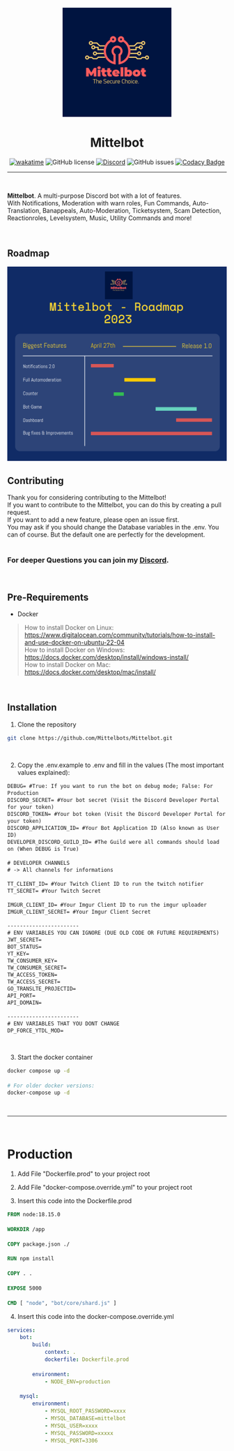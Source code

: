<p align="center">
  <a href="" rel="noopener">
 <img width=250px src="./.github/logo.png" alt="Project logo"></a>
</p>

<h1 align="center">Mittelbot</h1>

<center>

[![wakatime](https://wakatime.com/badge/github/Mittelbots/Mittelbot.svg)](https://wakatime.com/badge/github/Mittelbots/Mittelbot)
![GitHub license](https://img.shields.io/github/license/Mittelbots/Mittelbot)
[![Discord](https://img.shields.io/discord/83000000000000000?color=7289DA&label=Discord&logo=Discord&logoColor=white)](https://discord.gg/AGp4hsccU6)
![GitHub issues](https://img.shields.io/github/issues/Mittelbots/Mittelbot)
[![Codacy Badge](https://app.codacy.com/project/badge/Grade/ab27b6a53f5f4946b4eb656f98738814)](https://app.codacy.com/gh/Mittelbots/Mittelbot/dashboard?utm_source=gh&utm_medium=referral&utm_content=&utm_campaign=Badge_grade)

</center>

---

<br>

**Mittelbot**. A multi-purpose Discord bot with a lot of features. <br>
With Notifications, Moderation with warn roles, Fun Commands, Auto-Translation, Banappeals, Auto-Moderation, Ticketsystem, Scam Detection, Reactionroles, Levelsystem, Music, Utility Commands and more! <br>

<br>

## Roadmap

<img src="./.github/roadmap_mittelbot_2023_release1.png" alt="Roadmap Mittelbot Release 1.0" witdth="600px"/>

<br>

## **Contributing**

Thank you for considering contributing to the Mittelbot! <br>
If you want to contribute to the Mittelbot, you can do this by creating a pull request. <br>
If you want to add a new feature, please open an issue first. <br>
You may ask if you should change the Database variables in the .env. You can of course. But the default one are perfectly for the development. <br>
<br>
### For deeper Questions you can join my [Discord](https://mittelbot.blackdayz.de/support). <br>
<br>

## **Pre-Requirements**
- Docker
> How to install Docker on Linux: https://www.digitalocean.com/community/tutorials/how-to-install-and-use-docker-on-ubuntu-22-04 <br>
> How to install Docker on Windows: https://docs.docker.com/desktop/install/windows-install/ <br>
> How to install Docker on Mac: https://docs.docker.com/desktop/mac/install/ 
<br>

## **Installation**

1. Clone the repository
```bash
git clone https://github.com/Mittelbots/Mittelbot.git
```
<br>

2. Copy the .env.example to .env and fill in the values
(The most important values explained):

```env
DEBUG= #True: If you want to run the bot on debug mode; False: For Production
DISCORD_SECRET= #Your bot secret (Visit the Discord Developer Portal for your token)
DISCORD_TOKEN= #Your bot token (Visit the Discord Developer Portal for your token)
DISCORD_APPLICATION_ID= #Your Bot Application ID (Also known as User ID)
DEVELOPER_DISCORD_GUILD_ID= #The Guild were all commands should load on (When DEBUG is True)

# DEVELOPER CHANNELS
# -> All channels for informations

TT_CLIENT_ID= #Your Twitch Client ID to run the twitch notifier
TT_SECRET= #Your Twitch Secret

IMGUR_CLIENT_ID= #Your Imgur Client ID to run the imgur uploader
IMGUR_CLIENT_SECRET= #Your Imgur Client Secret

-----------------------
# ENV VARIABLES YOU CAN IGNORE (DUE OLD CODE OR FUTURE REQUIREMENTS)
JWT_SECRET=
BOT_STATUS=
YT_KEY=
TW_CONSUMER_KEY=
TW_CONSUMER_SECRET=
TW_ACCESS_TOKEN=
TW_ACCESS_SECRET=
GO_TRANSLTE_PROJECTID=
API_PORT=
API_DOMAIN=

-----------------------
# ENV VARIABLES THAT YOU DONT CHANGE
DP_FORCE_YTDL_MOD=
```

<br>

3. Start the docker container
```bash
docker compose up -d

# For older docker versions:
docker-compose up -d
```
<br>

-----------------------

<br>

# **Production**

1. Add File "Dockerfile.prod" to your project root

2. Add File "docker-compose.override.yml" to your project root

3. Insert this code into the Dockerfile.prod

```Dockerfile
FROM node:18.15.0

WORKDIR /app

COPY package.json ./

RUN npm install

COPY . .

EXPOSE 5000

CMD [ "node", "bot/core/shard.js" ]

```

4. Insert this code into the docker-compose.override.yml

```yml
services:
    bot:
        build:
            context: .
            dockerfile: Dockerfile.prod

        environment:
            - NODE_ENV=production

    mysql:
        environment:
            - MYSQL_ROOT_PASSWORD=xxxx
            - MYSQL_DATABASE=mittelbot
            - MYSQL_USER=xxxx
            - MYSQL_PASSWORD=xxxxx
            - MYSQL_PORT=3306
```
